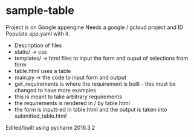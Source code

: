 # sample-table

Project is on Google appengine
Needs a google / gcloud project and ID
Populate app.yaml with it.

- Description of files
 - static/ -> css 
 - templates/ -> html files to input the form and ouput of selections from form
 - table.html uses a table
 - main.py -> the code to input form and output
 - get_requirements is where the requirement is built - this must be changed to have more examples
  - this is meant to take arbitrary requirements
  - the requirements is rendered in / by table.html
  - the form is inputt-ed in table.html and the output is taken into submitted_table.html

Edited/built using pycharm 2016.3.2
